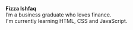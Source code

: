 <strong>Fizza Ishfaq</strong>
<br>
I’m a business graduate who loves finance. <br>
I'm currently learning HTML, CSS and JavaScript.


<!---
Fizzaishfaq110/Fizzaishfaq110 is a ✨ special ✨ repository because its `README.md` (this file) appears on your GitHub profile.
You can click the Preview link to take a look at your changes.
--->
